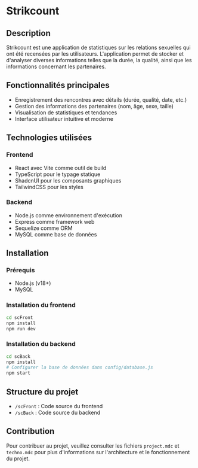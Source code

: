 # Strikcount

## Description

Strikcount est une application de statistiques sur les relations sexuelles qui ont été recensées par les utilisateurs. L'application permet de stocker et d'analyser diverses informations telles que la durée, la qualité, ainsi que les informations concernant les partenaires.

## Fonctionnalités principales

- Enregistrement des rencontres avec détails (durée, qualité, date, etc.)
- Gestion des informations des partenaires (nom, âge, sexe, taille)
- Visualisation de statistiques et tendances
- Interface utilisateur intuitive et moderne

## Technologies utilisées

### Frontend

- React avec Vite comme outil de build
- TypeScript pour le typage statique
- ShadcnUI pour les composants graphiques
- TailwindCSS pour les styles

### Backend

- Node.js comme environnement d'exécution
- Express comme framework web
- Sequelize comme ORM
- MySQL comme base de données

## Installation

### Prérequis

- Node.js (v18+)
- MySQL

### Installation du frontend

```bash
cd scFront
npm install
npm run dev
```

### Installation du backend

```bash
cd scBack
npm install
# Configurer la base de données dans config/database.js
npm start
```

## Structure du projet

- `/scFront` : Code source du frontend
- `/scBack` : Code source du backend

## Contribution

Pour contribuer au projet, veuillez consulter les fichiers `project.mdc` et `techno.mdc` pour plus d'informations sur l'architecture et le fonctionnement du projet.
